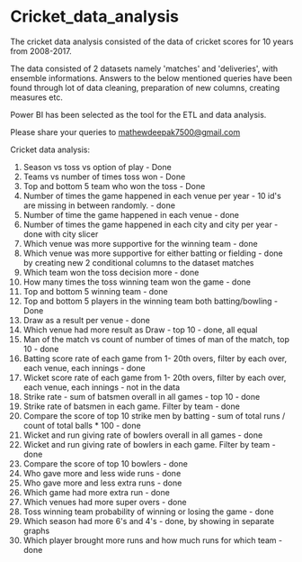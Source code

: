 # Cricket_data_analysis

The cricket data analysis consisted of the data of cricket scores for 10 years from 2008-2017.

The data consisted of 2 datasets namely 'matches' and 'deliveries', with ensemble informations. Answers to the below mentioned queries have been found through lot of data cleaning, preparation of new columns, creating measures etc.

Power BI has been selected as the tool for the ETL and data analysis.

Please share your queries to mathewdeepak7500@gmail.com

Cricket data analysis:

1. Season vs toss  vs option of play - Done
2. Teams vs number of times toss won - Done
3. Top and bottom 5 team who won the toss - Done
4. Number of times the game happened in each venue per year - 10 id's are missing in between randomly. - done
5. Number of time the game happened in each venue - done
6. Number of times the game happened in each city and city per year - done with city slicer
7. Which venue was more supportive for the winning team - done
8. Which venue was more supportive for either batting or fielding - done by creating new 2 conditional columns to the dataset matches
9. Which team won the toss decision more - done
10. How many times the toss winning team won the game - done 
11. Top and bottom 5 winning team - done
12. Top and bottom 5 players in the winning team both batting/bowling - Done
13. Draw as a result per venue - done
14. Which venue had more result as Draw - top 10 - done, all equal
15. Man of the match vs count of number of times of man of the match, top 10 - done
16. Batting score rate of each game from 1- 20th overs, filter by each over, each venue, each innings - done
17. Wicket score rate of each game from 1- 20th overs, filter by each over, each venue, each innings - not in the data
18. Strike rate - sum of batsmen overall in all games - top 10 - done
19. Strike rate of batsmen in each game. Filter by team - done
20. Compare the score of top 10 strike men by batting - sum of total runs / count of total balls * 100 - done
21. Wicket and run giving rate of bowlers overall in all games - done
22. Wicket and run giving rate of bowlers in each game. Filter by team - done
23. Compare the score of top 10 bowlers - done
24. Who gave more and less wide runs - done
25. Who gave more and less extra runs - done
26. Which game had more extra run - done
27. Which venues had more super overs - done
28. Toss winning team probability of winning or losing the game - done
29. Which season had more 6's and 4's - done, by showing in separate graphs
30. Which player brought more runs and how much runs for which team - done




